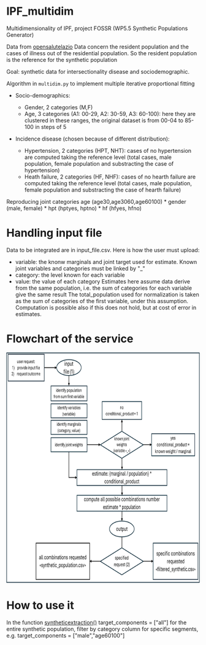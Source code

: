 # IPF_multidim
Multidimensionality of IPF, project FOSSR (WP5.5 Synthetic Populations Generator)

Data from [opensalutelazio](https://www.opensalutelazio.it/salute/stato_salute.php?stato_salute) Data concern the resident population and the cases of illness out of the residential population. So the resident population is the reference for the synthetic population

Goal: synthetic data for intersectionality disease and sociodemographic.

Algorithm in ```multidim.py``` to implement multiple iterative proportional fitting

* Socio-demographics:
   + Gender, 2 categories (M,F)
   + Age, 3 categories (A1: 00-29, A2: 30-59, A3: 60-100): here they are clustered in these ranges, the original dataset is from 00-04 to 85-100 in steps of 5
     
* Incidence disease (chosen because of different distribution):
   + Hypertension, 2 categories (HPT, NHT): cases of no hypertension are computed taking the reference level (total cases, male population, female population and substracting the case of hypertension)
   + Heath failure, 2 categories (HF, NHF): cases of no hearth failure are computed taking the reference level (total cases, male population, female population and substracting the case of hearth failure)

Reproducing joint categories age (age30,age3060,age60100) * gender (male, female) * hpt (hptyes, hptno) * hf (hfyes, hfno)

# Handling input file

Data to be integrated are in input_file.csv. Here is how the user must upload:
* variable: the knonw marginals and joint target used for estimate. Known joint variables and categories must be linked by "_"
* category: the level known for each variable
* value: the value of each category
Estimates here assume data derive from the same population, i.e. the sum of categories for each variable give the same result
The total_population used for normalization is taken as the sum of categories of the first variable, under this assumption.
Computation is possible also if this does not hold, but at cost of error in estimates.

# Flowchart of the service

<div align="center">
  <picture>
    <source media="(prefers-color-scheme: dark)" srcset="images/flowchart_white_bg.png">
    <source media="(prefers-color-scheme: light)" srcset="images/flowchart.png">
    <img src="images/flowchart.png" alt="Flowchart" width="700" height="600">
  </picture>
</div>

# How to use it

In the function [syntheticextraction()](https://github.com/RoccoPaolillo/IPF_multidim/blob/fe4028a2aa2d4bb09b77c771c21a761b52446807/synthpopgen.py#L114) target_components = ["all"] for the entire synthetic population, filter by category column for specific segments, e.g. target_components = ["male","age60100"]
